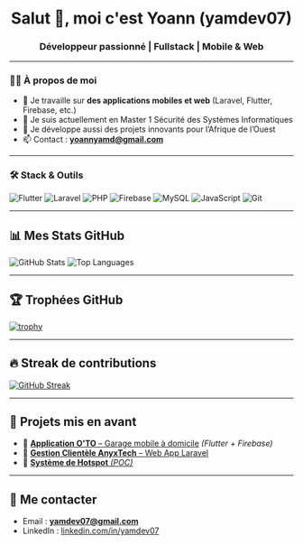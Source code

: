 <h1 align="center">Salut 👋, moi c'est Yoann (yamdev07)</h1>
<h3 align="center">Développeur passionné | Fullstack | Mobile & Web</h3>

---

### 🧑‍💻 À propos de moi

- 🔭 Je travaille sur **des applications mobiles et web** (Laravel, Flutter, Firebase, etc.)
- 🌱 Je suis actuellement en Master 1 Sécurité des Systèmes Informatiques
- 🚀 Je développe aussi des projets innovants pour l’Afrique de l’Ouest
- 📫 Contact : **yoannyamd@gmail.com**

---

### 🛠️ Stack & Outils

![Flutter](https://img.shields.io/badge/Flutter-02569B?style=flat&logo=flutter&logoColor=white)
![Laravel](https://img.shields.io/badge/Laravel-F05340?style=flat&logo=laravel&logoColor=white)
![PHP](https://img.shields.io/badge/PHP-777BB4?style=flat&logo=php&logoColor=white)
![Firebase](https://img.shields.io/badge/Firebase-FFCA28?style=flat&logo=firebase&logoColor=white)
![MySQL](https://img.shields.io/badge/MySQL-4479A1?style=flat&logo=mysql&logoColor=white)
![JavaScript](https://img.shields.io/badge/JavaScript-F7DF1E?style=flat&logo=javascript&logoColor=black)
![Git](https://img.shields.io/badge/Git-F05032?style=flat&logo=git&logoColor=white)

---

## 📊 Mes Stats GitHub

![GitHub Stats](https://github-readme-stats.vercel.app/api?username=yamdev07&show_icons=true&theme=tokyonight&count_private=true)
![Top Languages](https://github-readme-stats.vercel.app/api/top-langs/?username=yamdev07&layout=compact&theme=tokyonight)

---

## 🏆 Trophées GitHub

[![trophy](https://github-profile-trophy.vercel.app/?username=yamdev07&theme=tokyonight&no-frame=true)](https://github.com/ryo-ma/github-profile-trophy)

---

## 🔥 Streak de contributions

[![GitHub Streak](https://streak-stats.demolab.com?user=yamdev07&theme=tokyonight)](https://git.io/streak-stats)

---

## 🚀 Projets mis en avant

- 🔧 [**Application O'TO** – Garage mobile à domicile](https://github.com/yamdev07/oto-app) *(Flutter + Firebase)*
- 📁 [**Gestion Clientèle AnyxTech** – Web App Laravel](https://github.com/yamdev07/anyxtech-client-app)
- 🧠 [**Système de Hotspot** *(POC)*](https://github.com/yamdev07/Hostpot)

---

## 🤝 Me contacter

- Email : **yamdev07@gmail.com**
- LinkedIn : [linkedin.com/in/yamdev07](https://www.linkedin.com/in/yamdev07)
